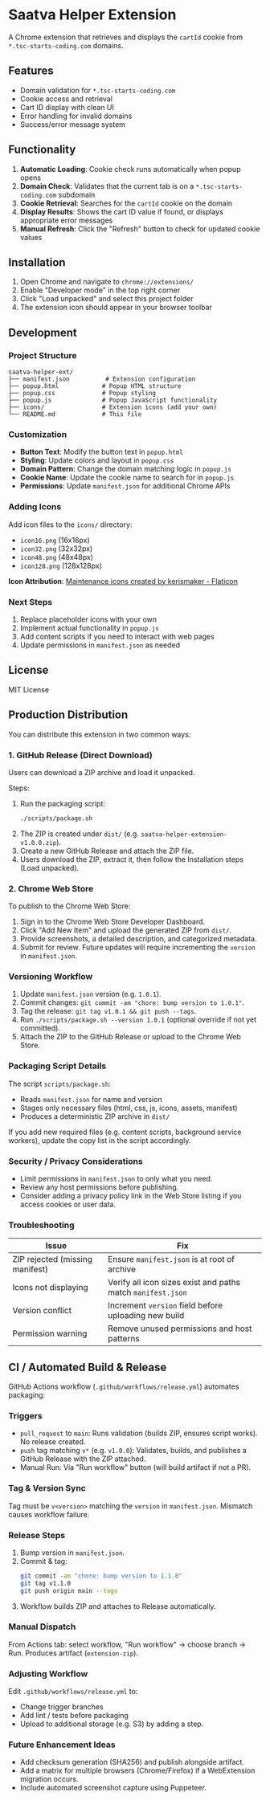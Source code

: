 # Saatva Helper Extension

A Chrome extension that retrieves and displays the `cartId` cookie from `*.tsc-starts-coding.com` domains.

## Features

- Domain validation for `*.tsc-starts-coding.com`
- Cookie access and retrieval
- Cart ID display with clean UI
- Error handling for invalid domains
- Success/error message system

## Functionality

1. **Automatic Loading**: Cookie check runs automatically when popup opens
2. **Domain Check**: Validates that the current tab is on a `*.tsc-starts-coding.com` subdomain
3. **Cookie Retrieval**: Searches for the `cartId` cookie on the domain
4. **Display Results**: Shows the cart ID value if found, or displays appropriate error messages
5. **Manual Refresh**: Click the "Refresh" button to check for updated cookie values

## Installation

1. Open Chrome and navigate to `chrome://extensions/`
2. Enable "Developer mode" in the top right corner
3. Click "Load unpacked" and select this project folder
4. The extension icon should appear in your browser toolbar

## Development

### Project Structure

```
saatva-helper-ext/
├── manifest.json          # Extension configuration
├── popup.html            # Popup HTML structure
├── popup.css             # Popup styling
├── popup.js              # Popup JavaScript functionality
├── icons/                # Extension icons (add your own)
└── README.md             # This file
```

### Customization

- **Button Text**: Modify the button text in `popup.html`
- **Styling**: Update colors and layout in `popup.css`
- **Domain Pattern**: Change the domain matching logic in `popup.js`
- **Cookie Name**: Update the cookie name to search for in `popup.js`
- **Permissions**: Update `manifest.json` for additional Chrome APIs

### Adding Icons

Add icon files to the `icons/` directory:
- `icon16.png` (16x16px)
- `icon32.png` (32x32px)
- `icon48.png` (48x48px)
- `icon128.png` (128x128px)

**Icon Attribution**: <a href="https://www.flaticon.com/free-icons/maintenance" title="maintenance icons">Maintenance icons created by kerismaker - Flaticon</a>

### Next Steps

1. Replace placeholder icons with your own
2. Implement actual functionality in `popup.js`
3. Add content scripts if you need to interact with web pages
4. Update permissions in `manifest.json` as needed

## License

MIT License

## Production Distribution

You can distribute this extension in two common ways:

### 1. GitHub Release (Direct Download)

Users can download a ZIP archive and load it unpacked.

Steps:
1. Run the packaging script:
	```bash
	./scripts/package.sh
	```
2. The ZIP is created under `dist/` (e.g. `saatva-helper-extension-v1.0.0.zip`).
3. Create a new GitHub Release and attach the ZIP file.
4. Users download the ZIP, extract it, then follow the Installation steps (Load unpacked).

### 2. Chrome Web Store

To publish to the Chrome Web Store:
1. Sign in to the Chrome Web Store Developer Dashboard.
2. Click "Add New Item" and upload the generated ZIP from `dist/`.
3. Provide screenshots, a detailed description, and categorized metadata.
4. Submit for review. Future updates will require incrementing the `version` in `manifest.json`.

### Versioning Workflow

1. Update `manifest.json` version (e.g. `1.0.1`).
2. Commit changes: `git commit -am "chore: bump version to 1.0.1"`.
3. Tag the release: `git tag v1.0.1 && git push --tags`.
4. Run `./scripts/package.sh --version 1.0.1` (optional override if not yet committed).
5. Attach the ZIP to the GitHub Release or upload to the Chrome Web Store.

### Packaging Script Details

The script `scripts/package.sh`:
- Reads `manifest.json` for name and version
- Stages only necessary files (html, css, js, icons, assets, manifest)
- Produces a deterministic ZIP archive in `dist/`

If you add new required files (e.g. content scripts, background service workers), update the copy list in the script accordingly.

### Security / Privacy Considerations

- Limit permissions in `manifest.json` to only what you need.
- Review any host permissions before publishing.
- Consider adding a privacy policy link in the Web Store listing if you access cookies or user data.

### Troubleshooting

| Issue | Fix |
|-------|-----|
| ZIP rejected (missing manifest) | Ensure `manifest.json` is at root of archive |
| Icons not displaying | Verify all icon sizes exist and paths match `manifest.json` |
| Version conflict | Increment `version` field before uploading new build |
| Permission warning | Remove unused permissions and host patterns |

## CI / Automated Build & Release

GitHub Actions workflow (`.github/workflows/release.yml`) automates packaging:

### Triggers
- `pull_request` to `main`: Runs validation (builds ZIP, ensures script works). No release created.
- `push` tag matching `v*` (e.g. `v1.0.0`): Validates, builds, and publishes a GitHub Release with the ZIP attached.
- Manual Run: Via "Run workflow" button (will build artifact if not a PR).

### Tag & Version Sync
Tag must be `v<version>` matching the `version` in `manifest.json`. Mismatch causes workflow failure.

### Release Steps
1. Bump version in `manifest.json`.
2. Commit & tag:
	```bash
	git commit -am "chore: bump version to 1.1.0"
	git tag v1.1.0
	git push origin main --tags
	```
3. Workflow builds ZIP and attaches to Release automatically.

### Manual Dispatch
From Actions tab: select workflow, "Run workflow" → choose branch → Run. Produces artifact (`extension-zip`).

### Adjusting Workflow
Edit `.github/workflows/release.yml` to:
- Change trigger branches
- Add lint / tests before packaging
- Upload to additional storage (e.g. S3) by adding a step.

### Future Enhancement Ideas
- Add checksum generation (SHA256) and publish alongside artifact.
- Add a matrix for multiple browsers (Chrome/Firefox) if a WebExtension migration occurs.
- Include automated screenshot capture using Puppeteer.

